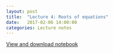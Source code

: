 ```yaml
---
layout: post
title:  "Lecture 4: Roots of equations" 
date:   2017-02-06 14:00:00
categories: Lecture notes
---
```


[View and download notebook](http://nbviewer.ipython.org/github/ggorman/Numerical-methods-1/blob/master/notebook/roots_of_equations.ipynb)


